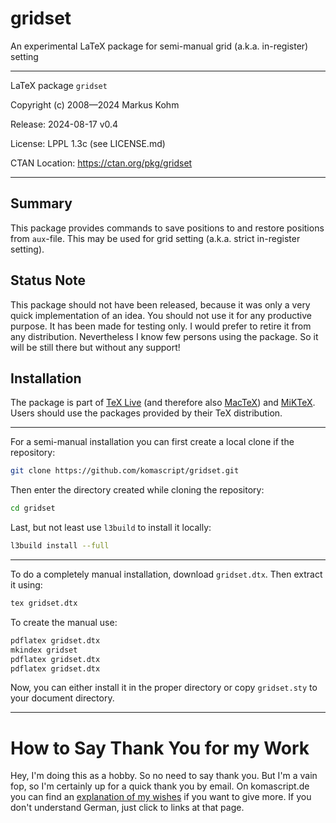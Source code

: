 # gridset

An experimental LaTeX package for semi-manual grid (a.k.a. in-register) setting

------------------------------------------------------------------------------

LaTeX package `gridset`

Copyright (c) 2008—2024 Markus Kohm

Release: 2024-08-17 v0.4

License: LPPL 1.3c (see LICENSE.md)

CTAN Location: https://ctan.org/pkg/gridset

------------------------------------------------------------------------------

## Summary

This package provides commands to save positions to and restore positions from
`aux`-file. This may be used for grid setting (a.k.a. strict in-register
setting).

## Status Note

This package should not have been released, because it was only a very
quick implementation of an idea. You should not use it for any productive
purpose.  It has been made for testing only.  I would prefer to retire it
from any distribution.  Nevertheless I know few persons using the package.
So it will be still there but without any support!

## Installation

The package is part of [TeX Live](https://tug.org/texlive) (and therefore
also [MacTeX](https://tug.org/mactex)) and [MiKTeX](http://miktex.org). Users
should use the packages provided by their TeX distribution.

------------------------------------------------------------------------------

For a semi-manual installation you can first create a local clone
if the repository:

```bash
git clone https://github.com/komascript/gridset.git
```

Then enter the directory created while cloning the repository:

```bash
cd gridset
```

Last, but not least use `l3build` to install it locally:

```bash
l3build install --full
```

------------------------------------------------------------------------------

To do a completely manual installation, download `gridset.dtx`.  Then extract
it using:

```bash
tex gridset.dtx
```

To create the manual use:

```bash
pdflatex gridset.dtx
mkindex gridset
pdflatex gridset.dtx
pdflatex gridset.dtx
```

Now, you can either install it in the proper directory or copy `gridset.sty`
to your document directory.

------------------------------------------------------------------------------

# How to Say Thank You for my Work

Hey, I'm doing this as a hobby. So no need to say thank you. But I'm a vain
fop, so I'm certainly up for a quick thank you by email. On komascript.de you
can find an [explanation of my wishes](https://komascript.de/wunschliste) if
you want to give more. If you don't understand German, just click to links at
that page.

